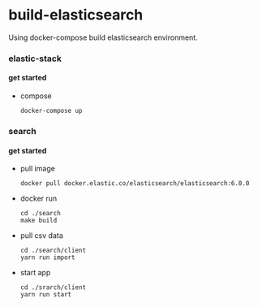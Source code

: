 # build-elasticsearch
Using docker-compose build elasticsearch environment.

### elastic-stack

#### get started
  
  * compose
  
    ```
    docker-compose up
    ```
  
### search

#### get started

  * pull image
  
    ```
    docker pull docker.elastic.co/elasticsearch/elasticsearch:6.0.0
    ```
   
  * docker run
  
    ```
    cd ./search
    make build
    ```
   
  * pull csv data
    
    ```
    cd ./search/client
    yarn run import
    ```
    
  * start app
  
    ```
    cd ./srarch/client
    yarn run start
    ```
